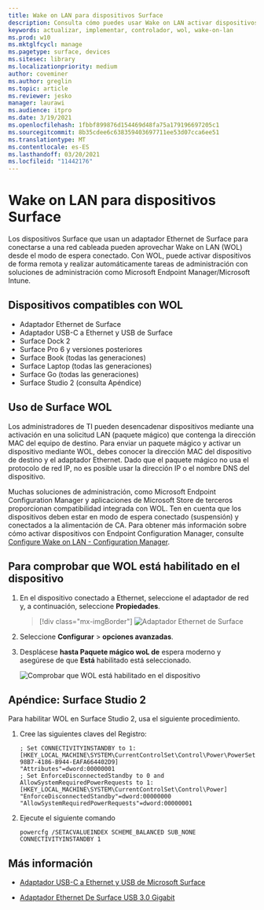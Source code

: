 ```yaml
---
title: Wake on LAN para dispositivos Surface
description: Consulta cómo puedes usar Wake on LAN activar dispositivos de forma remota para realizar tareas de administración automáticamente.
keywords: actualizar, implementar, controlador, wol, wake-on-lan
ms.prod: w10
ms.mktglfcycl: manage
ms.pagetype: surface, devices
ms.sitesec: library
ms.localizationpriority: medium
author: coveminer
ms.author: greglin
ms.topic: article
ms.reviewer: jesko
manager: laurawi
ms.audience: itpro
ms.date: 3/19/2021
ms.openlocfilehash: 1fbbf899876d154469d48fa75a179196697205c1
ms.sourcegitcommit: 8b35cdee6c638359403697711ee53d07cca6ee51
ms.translationtype: MT
ms.contentlocale: es-ES
ms.lasthandoff: 03/20/2021
ms.locfileid: "11442176"
---
```

# <a name="wake-on-lan-for-surface-devices"></a>Wake on LAN para dispositivos Surface

Los dispositivos Surface que usan un adaptador Ethernet de Surface para conectarse a una red cableada pueden aprovechar Wake on LAN (WOL) desde el modo de espera conectado. Con WOL, puede activar dispositivos de forma remota y realizar automáticamente tareas de administración con soluciones de administración como Microsoft Endpoint Manager/Microsoft Intune.

## <a name="wol-supported-devices"></a>Dispositivos compatibles con WOL

- Adaptador Ethernet de Surface
- Adaptador USB-C a Ethernet y USB de Surface
- Surface Dock 2
- Surface Pro 6 y versiones posteriores
- Surface Book (todas las generaciones)
- Surface Laptop (todas las generaciones)
- Surface Go (todas las generaciones)
- Surface Studio 2 (consulta Apéndice)


## <a name="using-surface-wol"></a>Uso de Surface WOL

Los administradores de TI pueden desencadenar dispositivos mediante una activación en una solicitud LAN (paquete mágico) que contenga la dirección MAC del equipo de destino. Para enviar un paquete mágico y activar un dispositivo mediante WOL, debes conocer la dirección MAC del dispositivo de destino y el adaptador Ethernet. Dado que el paquete mágico no usa el protocolo de red IP, no es posible usar la dirección IP o el nombre DNS del dispositivo.

Muchas soluciones de administración, como Microsoft Endpoint Configuration Manager y aplicaciones de Microsoft Store de terceros proporcionan compatibilidad integrada con WOL. Ten en cuenta que los dispositivos deben estar en modo de espera conectado (suspensión) y conectados a la alimentación de CA. Para obtener más información sobre cómo activar dispositivos con Endpoint Configuration Manager, consulte [Configure Wake on LAN - Configuration Manager](https://docs.microsoft.com/mem/configmgr/core/clients/deploy/configure-wake-on-lan).


## <a name="to-check-wol-is-enabled-on-your-device"></a>Para comprobar que WOL está habilitado en el dispositivo

1. En el dispositivo conectado a Ethernet, seleccione el adaptador de red y, a continuación, seleccione **Propiedades**.

   > [!div class="mx-imgBorder"]
   > ![Adaptador Ethernet de Surface](images/surface-ethernet.png)

2. Seleccione **Configurar**  >  **opciones avanzadas**.
3. Desplácese **hasta Paquete mágico woL de** espera moderno y asegúrese de que **Está** habilitado está seleccionado.

     ![Comprobar que WOL está habilitado en el dispositivo](images/ethernet-wol-setting.png)

## <a name="appendix-surface-studio-2"></a>Apéndice: Surface Studio 2

Para habilitar WOL en Surface Studio 2, usa el siguiente procedimiento.

1. Cree las siguientes claves del Registro:

   ```console
   ; Set CONNECTIVITYINSTANDBY to 1:
   [HKEY_LOCAL_MACHINE\SYSTEM\CurrentControlSet\Control\Power\PowerSettings\F15576E8-98B7-4186-B944-EAFA664402D9]
   "Attributes"=dword:00000001
   ; Set EnforceDisconnectedStandby to 0 and AllowSystemRequiredPowerRequests to 1:
   [HKEY_LOCAL_MACHINE\SYSTEM\CurrentControlSet\Control\Power]
   "EnforceDisconnectedStandby"=dword:00000000
   "AllowSystemRequiredPowerRequests"=dword:00000001
   ```

2. Ejecute el siguiente comando

    ```powercfg /SETACVALUEINDEX SCHEME_BALANCED SUB_NONE CONNECTIVITYINSTANDBY 1```


## <a name="learn-more"></a>Más información

- [Adaptador USB-C a Ethernet y USB de Microsoft Surface](https://www.microsoft.com/p/surface-usb-c-to-ethernet-and-usb-adapter/8wt81cglrblp?)

- [Adaptador Ethernet De Surface USB 3.0 Gigabit](https://www.microsoft.com/p/surface-usb-30-gigabit-ethernet-adapter/8xn9fqvzbvq0?)
